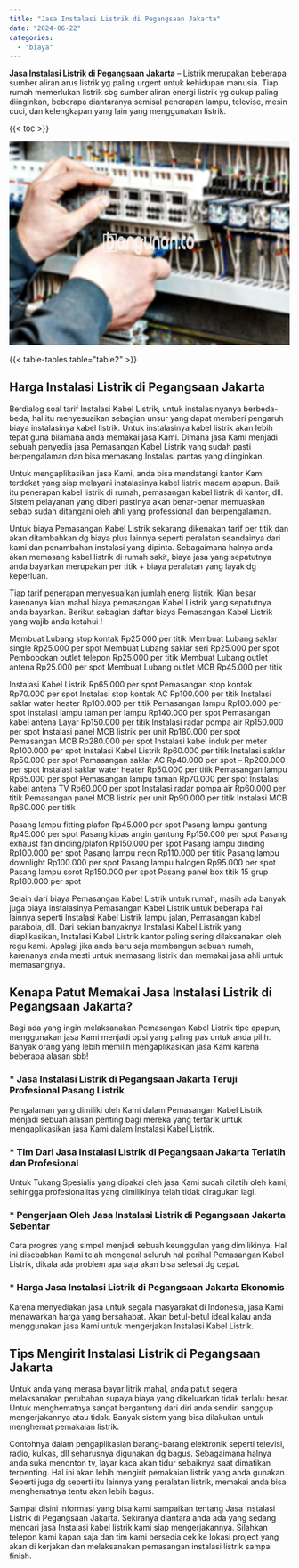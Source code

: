 ```yaml
---
title: "Jasa Instalasi Listrik di Pegangsaan Jakarta"
date: "2024-06-22"
categories: 
  - "biaya"
---
```


**Jasa Instalasi Listrik di Pegangsaan Jakarta** – Listrik merupakan beberapa sumber aliran arus listrik yg paling urgent untuk kehidupan manusia. Tiap rumah memerlukan listrik sbg sumber aliran energi listrik yg cukup paling diinginkan, beberapa diantaranya semisal penerapan lampu, televise, mesin cuci, dan kelengkapan yang lain yang menggunakan listrik.

{{< toc >}}

![Jasa Instalasi Listrik di Pegangsaan Jakarta](/images/instalasi-listrik-murah35.png)

{{< table-tables table="table2" >}}

## Harga Instalasi Listrik di Pegangsaan Jakarta

Berdialog soal tarif Instalasi Kabel Listrik, untuk instalasinyanya berbeda-beda, hal itu menyesuaikan sebagian unsur yang dapat memberi pengaruh biaya instalasinya kabel listrik. Untuk instalasinya kabel listrik akan lebih tepat guna bilamana anda memakai jasa Kami. Dimana jasa Kami menjadi sebuah penyedia jasa Pemasangan Kabel Listrik yang sudah pasti berpengalaman dan bisa memasang Instalasi pantas yang diinginkan.

Untuk mengaplikasikan jasa Kami, anda bisa mendatangi kantor Kami terdekat yang siap melayani instalasinya kabel listrik macam apapun. Baik itu penerapan kabel listrik di rumah, pemasangan kabel listrik di kantor, dll. Sistem pelayanan yang diberi pastinya akan benar-benar memuaskan sebab sudah ditangani oleh ahli yang professional dan berpengalaman.

Untuk biaya Pemasangan Kabel Listrik sekarang dikenakan tarif per titik dan akan ditambahkan dg biaya plus lainnya seperti peralatan seandainya dari kami dan penambahan instalasi yang dipinta. Sebagaimana halnya anda akan memasang kabel listrik di rumah sakit, biaya jasa yang sepatutnya anda bayarkan merupakan per titik + biaya peralatan yang layak dg keperluan.

Tiap tarif penerapan menyesuaikan jumlah energi listrik. Kian besar karenanya kian mahal biaya pemasangan Kabel Listrik yang sepatutnya anda bayarkan. Berikut sebagian daftar biaya Pemasangan Kabel Listrik yang wajib anda ketahui !

Membuat Lubang stop kontak Rp25.000 per titik Membuat Lubang saklar single Rp25.000 per spot Membuat Lubang saklar seri Rp25.000 per spot Pembobokan outlet telepon Rp25.000 per titik Membuat Lubang outlet antena Rp25.000 per spot Membuat Lubang outlet MCB Rp45.000 per titik

Instalasi Kabel Listrik Rp65.000 per spot Pemasangan stop kontak Rp70.000 per spot Instalasi stop kontak AC Rp100.000 per titik Instalasi saklar water heater Rp100.000 per titik Pemasangan lampu Rp100.000 per spot Instalasi lampu taman per lampu Rp140.000 per spot Pemasangan kabel antena Layar Rp150.000 per titik Instalasi radar pompa air Rp150.000 per spot Instalasi panel MCB listrik per unit Rp180.000 per spot Pemasangan MCB Rp280.000 per spot Instalasi kabel induk per meter Rp100.000 per spot Instalasi Kabel Listrik Rp60.000 per titik Instalasi saklar Rp50.000 per spot Pemasangan saklar AC Rp40.000 per spot – Rp200.000 per spot Instalasi saklar water heater Rp50.000 per titik Pemasangan lampu Rp65.000 per spot Pemasangan lampu taman Rp70.000 per spot Instalasi kabel antena TV Rp60.000 per spot Instalasi radar pompa air Rp60.000 per titik Pemasangan panel MCB listrik per unit Rp90.000 per titik Instalasi MCB Rp60.000 per titik

Pasang lampu fitting plafon Rp45.000 per spot Pasang lampu gantung Rp45.000 per spot Pasang kipas angin gantung Rp150.000 per spot Pasang exhaust fan dinding/plafon Rp150.000 per spot Pasang lampu dinding Rp100.000 per spot Pasang lampu neon Rp110.000 per titik Pasang lampu downlight Rp100.000 per spot Pasang lampu halogen Rp95.000 per spot Pasang lampu sorot Rp150.000 per spot Pasang panel box titik 15 grup Rp180.000 per spot

Selain dari biaya Pemasangan Kabel Listrik untuk rumah, masih ada banyak juga biaya instalasinya Pemasangan Kabel Listrik untuk beberapa hal lainnya seperti Instalasi Kabel Listrik lampu jalan, Pemasangan kabel parabola, dll. Dari sekian banyaknya Instalasi Kabel Listrik yang diaplikasikan, Instalasi Kabel Listrik kantor paling sering dilaksanakan oleh regu kami. Apalagi jika anda baru saja membangun sebuah rumah, karenanya anda mesti untuk memasang listrik dan memakai jasa ahli untuk memasangnya.

## Kenapa Patut Memakai Jasa Instalasi Listrik di Pegangsaan Jakarta?

Bagi ada yang ingin melaksanakan Pemasangan Kabel Listrik tipe apapun, menggunakan jasa Kami menjadi opsi yang paling pas untuk anda pilih. Banyak orang yang lebih memilih mengaplikasikan jasa Kami karena beberapa alasan sbb!

### \* Jasa Instalasi Listrik di Pegangsaan Jakarta Teruji Profesional Pasang Listrik

Pengalaman yang dimiliki oleh Kami dalam Pemasangan Kabel Listrik menjadi sebuah alasan penting bagi mereka yang tertarik untuk mengaplikasikan jasa Kami dalam Instalasi Kabel Listrik.

### \* Tim Dari Jasa Instalasi Listrik di Pegangsaan Jakarta Terlatih dan Profesional

Untuk Tukang Spesialis yang dipakai oleh jasa Kami sudah dilatih oleh kami, sehingga profesionalitas yang dimilikinya telah tidak diragukan lagi.

### \* Pengerjaan Oleh Jasa Instalasi Listrik di Pegangsaan Jakarta Sebentar

Cara progres yang simpel menjadi sebuah keunggulan yang dimilikinya. Hal ini disebabkan Kami telah mengenal seluruh hal perihal Pemasangan Kabel Listrik, dikala ada problem apa saja akan bisa selesai dg cepat.

### \* Harga Jasa Instalasi Listrik di Pegangsaan Jakarta Ekonomis

Karena menyediakan jasa untuk segala masyarakat di Indonesia, jasa Kami menawarkan harga yang bersahabat. Akan betul-betul ideal kalau anda menggunakan jasa Kami untuk mengerjakan Instalasi Kabel Listrik.

## Tips Mengirit Instalasi Listrik di Pegangsaan Jakarta


Untuk anda yang merasa bayar litrik mahal, anda patut segera melaksanakan perubahan supaya biaya yang dikeluarkan tidak terlalu besar. Untuk menghematnya sangat bergantung dari diri anda sendiri sanggup mengerjakannya atau tidak. Banyak sistem yang bisa dilakukan untuk menghemat pemakaian listrik.

Contohnya dalam pengaplikasian barang-barang elektronik seperti televisi, radio, kulkas, dll seharusnya digunakan dg bagus. Sebagaimana halnya anda suka menonton tv, layar kaca akan tidur sebaiknya saat dimatikan terpenting. Hal ini akan lebih mengirit pemakaian listrik yang anda gunakan. Seperti juga dg seperti itu lainnya yang peralatan listrik, memakai anda bisa menghematnya tentu akan lebih bagus.

Sampai disini informasi yang bisa kami sampaikan tentang Jasa Instalasi Listrik di Pegangsaan Jakarta. Sekiranya diantara anda ada yang sedang mencari jasa Instalasi kabel listrik kami siap mengerjakannya. Silahkan telepon kami kapan saja dan tim kami bersedia cek ke lokasi project yang akan di kerjakan dan melaksanakan pemasangan instalasi listrik sampai finish.
